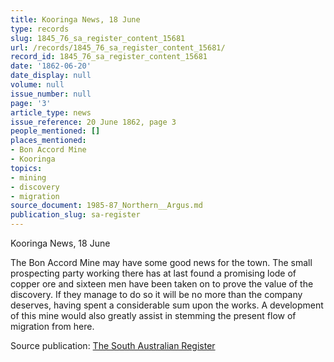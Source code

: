 ```yaml
---
title: Kooringa News, 18 June
type: records
slug: 1845_76_sa_register_content_15681
url: /records/1845_76_sa_register_content_15681/
record_id: 1845_76_sa_register_content_15681
date: '1862-06-20'
date_display: null
volume: null
issue_number: null
page: '3'
article_type: news
issue_reference: 20 June 1862, page 3
people_mentioned: []
places_mentioned:
- Bon Accord Mine
- Kooringa
topics:
- mining
- discovery
- migration
source_document: 1985-87_Northern__Argus.md
publication_slug: sa-register
---
```


Kooringa News, 18 June

The Bon Accord Mine may have some good news for the town.  The small prospecting party working there has at last found a promising lode of copper ore and sixteen men have been taken on to prove the value of the discovery.  If they manage to do so it will be no more than the company deserves, having spent a considerable sum upon the works.  A development of this mine would also greatly assist in stemming the present flow of migration from here.

Source publication: [The South Australian Register](/publications/sa-register/)
